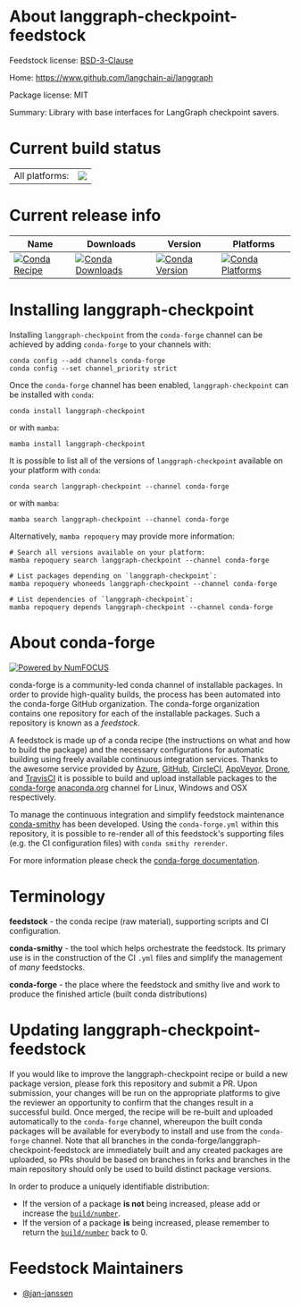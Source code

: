 About langgraph-checkpoint-feedstock
====================================

Feedstock license: [BSD-3-Clause](https://github.com/conda-forge/langgraph-checkpoint-feedstock/blob/main/LICENSE.txt)

Home: https://www.github.com/langchain-ai/langgraph

Package license: MIT

Summary: Library with base interfaces for LangGraph checkpoint savers.

Current build status
====================


<table><tr><td>All platforms:</td>
    <td>
      <a href="https://dev.azure.com/conda-forge/feedstock-builds/_build/latest?definitionId=23068&branchName=main">
        <img src="https://dev.azure.com/conda-forge/feedstock-builds/_apis/build/status/langgraph-checkpoint-feedstock?branchName=main">
      </a>
    </td>
  </tr>
</table>

Current release info
====================

| Name | Downloads | Version | Platforms |
| --- | --- | --- | --- |
| [![Conda Recipe](https://img.shields.io/badge/recipe-langgraph--checkpoint-green.svg)](https://anaconda.org/conda-forge/langgraph-checkpoint) | [![Conda Downloads](https://img.shields.io/conda/dn/conda-forge/langgraph-checkpoint.svg)](https://anaconda.org/conda-forge/langgraph-checkpoint) | [![Conda Version](https://img.shields.io/conda/vn/conda-forge/langgraph-checkpoint.svg)](https://anaconda.org/conda-forge/langgraph-checkpoint) | [![Conda Platforms](https://img.shields.io/conda/pn/conda-forge/langgraph-checkpoint.svg)](https://anaconda.org/conda-forge/langgraph-checkpoint) |

Installing langgraph-checkpoint
===============================

Installing `langgraph-checkpoint` from the `conda-forge` channel can be achieved by adding `conda-forge` to your channels with:

```
conda config --add channels conda-forge
conda config --set channel_priority strict
```

Once the `conda-forge` channel has been enabled, `langgraph-checkpoint` can be installed with `conda`:

```
conda install langgraph-checkpoint
```

or with `mamba`:

```
mamba install langgraph-checkpoint
```

It is possible to list all of the versions of `langgraph-checkpoint` available on your platform with `conda`:

```
conda search langgraph-checkpoint --channel conda-forge
```

or with `mamba`:

```
mamba search langgraph-checkpoint --channel conda-forge
```

Alternatively, `mamba repoquery` may provide more information:

```
# Search all versions available on your platform:
mamba repoquery search langgraph-checkpoint --channel conda-forge

# List packages depending on `langgraph-checkpoint`:
mamba repoquery whoneeds langgraph-checkpoint --channel conda-forge

# List dependencies of `langgraph-checkpoint`:
mamba repoquery depends langgraph-checkpoint --channel conda-forge
```


About conda-forge
=================

[![Powered by
NumFOCUS](https://img.shields.io/badge/powered%20by-NumFOCUS-orange.svg?style=flat&colorA=E1523D&colorB=007D8A)](https://numfocus.org)

conda-forge is a community-led conda channel of installable packages.
In order to provide high-quality builds, the process has been automated into the
conda-forge GitHub organization. The conda-forge organization contains one repository
for each of the installable packages. Such a repository is known as a *feedstock*.

A feedstock is made up of a conda recipe (the instructions on what and how to build
the package) and the necessary configurations for automatic building using freely
available continuous integration services. Thanks to the awesome service provided by
[Azure](https://azure.microsoft.com/en-us/services/devops/), [GitHub](https://github.com/),
[CircleCI](https://circleci.com/), [AppVeyor](https://www.appveyor.com/),
[Drone](https://cloud.drone.io/welcome), and [TravisCI](https://travis-ci.com/)
it is possible to build and upload installable packages to the
[conda-forge](https://anaconda.org/conda-forge) [anaconda.org](https://anaconda.org/)
channel for Linux, Windows and OSX respectively.

To manage the continuous integration and simplify feedstock maintenance
[conda-smithy](https://github.com/conda-forge/conda-smithy) has been developed.
Using the ``conda-forge.yml`` within this repository, it is possible to re-render all of
this feedstock's supporting files (e.g. the CI configuration files) with ``conda smithy rerender``.

For more information please check the [conda-forge documentation](https://conda-forge.org/docs/).

Terminology
===========

**feedstock** - the conda recipe (raw material), supporting scripts and CI configuration.

**conda-smithy** - the tool which helps orchestrate the feedstock.
                   Its primary use is in the construction of the CI ``.yml`` files
                   and simplify the management of *many* feedstocks.

**conda-forge** - the place where the feedstock and smithy live and work to
                  produce the finished article (built conda distributions)


Updating langgraph-checkpoint-feedstock
=======================================

If you would like to improve the langgraph-checkpoint recipe or build a new
package version, please fork this repository and submit a PR. Upon submission,
your changes will be run on the appropriate platforms to give the reviewer an
opportunity to confirm that the changes result in a successful build. Once
merged, the recipe will be re-built and uploaded automatically to the
`conda-forge` channel, whereupon the built conda packages will be available for
everybody to install and use from the `conda-forge` channel.
Note that all branches in the conda-forge/langgraph-checkpoint-feedstock are
immediately built and any created packages are uploaded, so PRs should be based
on branches in forks and branches in the main repository should only be used to
build distinct package versions.

In order to produce a uniquely identifiable distribution:
 * If the version of a package **is not** being increased, please add or increase
   the [``build/number``](https://docs.conda.io/projects/conda-build/en/latest/resources/define-metadata.html#build-number-and-string).
 * If the version of a package **is** being increased, please remember to return
   the [``build/number``](https://docs.conda.io/projects/conda-build/en/latest/resources/define-metadata.html#build-number-and-string)
   back to 0.

Feedstock Maintainers
=====================

* [@jan-janssen](https://github.com/jan-janssen/)

